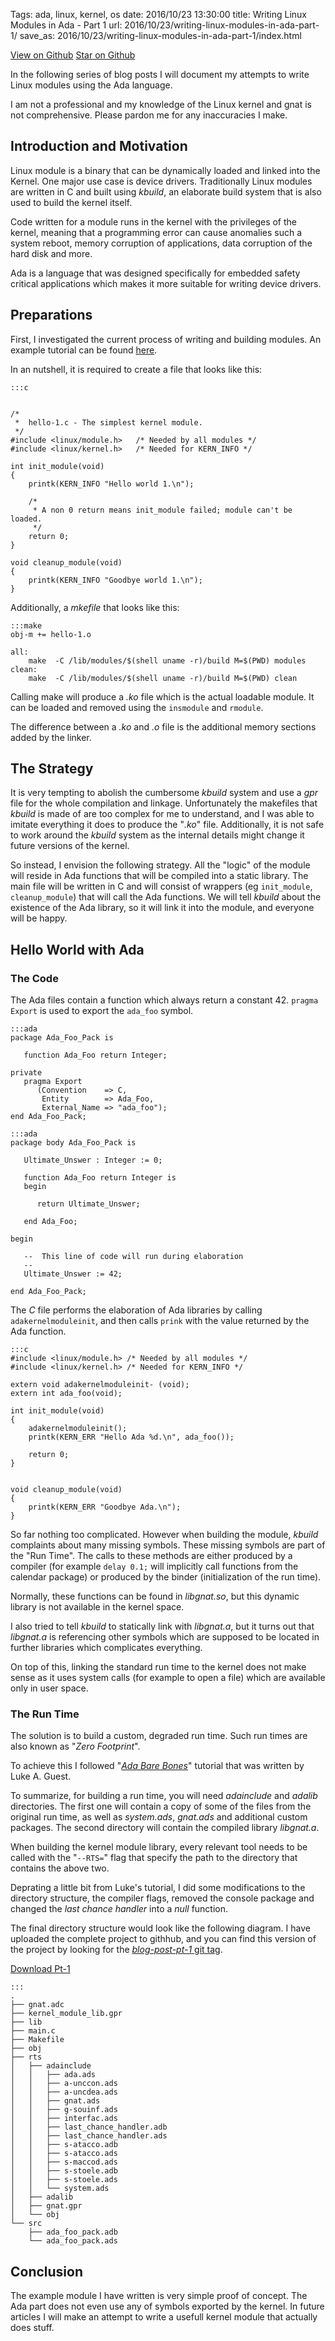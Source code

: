 Tags: ada, linux, kernel, os
date: 2016/10/23 13:30:00
title: Writing Linux Modules in Ada - Part 1
url: 2016/10/23/writing-linux-modules-in-ada-part-1/
save_as: 2016/10/23/writing-linux-modules-in-ada-part-1/index.html

<a class="github-button" href="https://github.com/alkhimey/Ada_Kernel_Module_Toolkit/"  data-style="mega" aria-label="View alkhimey/Ada_Kernel_Module_Toolkit on GitHub">View on Github</a>
<a class="github-button" href="https://github.com/alkhimey/Ada_Kernel_Module_Toolkit" data-icon="octicon-star" data-style="mega" data-count-href="/alkhimey/Ada_Kernel_Module_Toolkit/stargazers" data-count-api="/repos/alkhimey/Ada_Kernel_Module_Toolkit#stargazers_count" data-count-aria-label="# stargazers on GitHub" aria-label="Star alkhimey/Ada_Kernel_Module_Toolkit on GitHub">Star on Github</a>

<script async defer src="https://buttons.github.io/buttons.js"></script>

<!--
<a href="https://github.com/alkhimey/Ada_Kernel_Module_Toolkit"><img style="position: absolute; top: 0; right: 0; border: 0;" src="https://camo.githubusercontent.com/a6677b08c955af8400f44c6298f40e7d19cc5b2d/68747470733a2f2f73332e616d617a6f6e6177732e636f6d2f6769746875622f726962626f6e732f666f726b6d655f72696768745f677261795f3664366436642e706e67" alt="Fork me on GitHub" data-canonical-src="https://s3.amazonaws.com/github/ribbons/forkme_right_gray_6d6d6d.png"></a>
-->

In the following series of blog posts I will document my attempts to write Linux modules using the Ada language.

I am not a professional and my knowledge of the Linux kernel and gnat is not comprehensive. Please pardon me for any inaccuracies I make.

## Introduction and Motivation

Linux module is a binary that can be dynamically loaded and linked into the Kernel. One major use case is device drivers. Traditionally Linux modules are written in C and built using _kbuild_, an elaborate build system that is also used to build the kernel itself.

Code written for a module runs in the kernel with the privileges of the kernel, meaning that a programming error can cause anomalies such a system reboot, memory corruption of applications, data corruption of the hard disk and more.

Ada is a language that was designed specifically for embedded safety critical applications which makes it more suitable for writing device drivers.

## Preparations

First, I investigated the current process of writing and building modules. An example tutorial can be found [here](http://www.tldp.org/LDP/lkmpg/2.6/html/lkmpg.html).

In an nutshell, it is required to create a file that looks like this:

    :::c
    
    
    /*  
     *  hello-1.c - The simplest kernel module.
     */
    #include <linux/module.h>	/* Needed by all modules */
    #include <linux/kernel.h>	/* Needed for KERN_INFO */
    
    int init_module(void)
    {
    	printk(KERN_INFO "Hello world 1.\n");
    
        /* 
         * A non 0 return means init_module failed; module can't be loaded. 
         */
    	return 0;
    }
    
    void cleanup_module(void)
    {
    	printk(KERN_INFO "Goodbye world 1.\n");
    }
    

Additionally, a _mkefile_ that looks like this:

    :::make
    obj-m += hello-1.o
    
    all:
    	make  -C /lib/modules/$(shell uname -r)/build M=$(PWD) modules
    clean:
    	make  -C /lib/modules/$(shell uname -r)/build M=$(PWD) clean
    
Calling make will produce a *_.ko_* file which is the actual loadable module. It can be loaded and removed using the ```insmodule``` and ```rmodule```.

The difference between a _.ko_ and _.o_ file is the additional memory sections added by the linker.

## The Strategy

It is very tempting to abolish the cumbersome _kbuild_ system and use a _gpr_ file for the whole compilation and linkage. Unfortunately the makefiles that _kbuild_ is made of are too complex for me to understand, and I was able to imitate everything it does to produce the "_.ko_" file. Additionally, it is not safe to work around the _kbuild_ system as the internal details might change it future versions of the kernel.

So instead, I envision the following strategy. All the "logic" of the module will reside in Ada functions that will be compiled into a static library. The main file will be written in C and will consist of wrappers (eg ```init_module```, ```cleanup_module```) that will call the Ada functions. We will tell _kbuild_ about the existence of the Ada library, so it will link it into the module, and everyone will be happy.

## Hello World with Ada

### The Code

The Ada files contain a function which always return a constant 42. ```pragma Export``` is used to export the ```ada_foo``` symbol.

    :::ada
    package Ada_Foo_Pack is
    
       function Ada_Foo return Integer;
    
    private
       pragma Export
          (Convention    => C,
           Entity        => Ada_Foo,
           External_Name => "ada_foo");
    end Ada_Foo_Pack;
    
    :::ada
    package body Ada_Foo_Pack is
    
       Ultimate_Unswer : Integer := 0;
    
       function Ada_Foo return Integer is
       begin
    
          return Ultimate_Unswer;
    
       end Ada_Foo;
    
    begin
    
       --  This line of code will run during elaboration
       --
       Ultimate_Unswer := 42;
    
    end Ada_Foo_Pack;
    
The _C_ file performs the elaboration of Ada libraries by calling ```adakernelmoduleinit```, and then calls ```prink``` with the value returned by the Ada function.

    :::c
    #include <linux/module.h> /* Needed by all modules */
    #include <linux/kernel.h> /* Needed for KERN_INFO */
    
    extern void adakernelmoduleinit- (void);
    extern int ada_foo(void);
    
    int init_module(void)
    {
        adakernelmoduleinit();
        printk(KERN_ERR "Hello Ada %d.\n", ada_foo());
     
        return 0;
    }
    
    
    void cleanup_module(void)
    {
        printk(KERN_ERR "Goodbye Ada.\n");
    }

So far nothing too complicated. However when building the module, _kbuild_ complaints about many missing symbols. These missing symbols are part of the "Run Time". The calls to these methods are either produced by a compiler (for example ```delay 0.1;``` will implicitly call functions from the calendar package) or produced by the binder (initialization of the run time).

Normally, these functions can be found in _libgnat.so_, but this dynamic library is not available in the kernel space.

I also tried to tell _kbuild_ to statically link with _libgnat.a_, but it turns out that _libgnat.a_ is referencing other symbols which are supposed to be located in further libraries which complicates everything.

On top of this, linking the standard run time to the kernel does not make sense as it uses system calls (for example to open a file) which are available only in user space.


### The Run Time

The solution is to build a custom, degraded run time. Such run times are also known as "_Zero Footprint_".

To achieve this I followed "_[Ada Bare Bones](http://wiki.osdev.org/Ada_Bare_bones)_" tutorial that was written by Luke A. Guest.

To summarize, for building a run time, you will need _adainclude_ and _adalib_ directories. The first one will contain a copy of some of the files from the original run time, as well as _system.ads_, _gnat.ads_ and additional custom packages. The second directory will contain the compiled library _libgnat.a_.

When building the kernel module library, every relevant tool needs to be called with the "```--RTS=```" flag that specify the path to the directory that contains the above two.

Deprating a little bit from Luke's tutorial, I did some modifications to the directory structure, the compiler flags, removed the console package and changed the _last chance handler_ into a _null_ function.

The final directory structure would look like the following diagram. I have uploaded the complete project to githhub, and you can find this version of the project by looking for the [_blog-post-pt-1_ git tag](https://github.com/alkhimey/Ada_Kernel_Module_Toolkit/tree/blog-post-pt-1).

<a class="github-button" href="https://github.com/alkhimey/Ada_Kernel_Module_Toolkit/archive/blog-post-pt-1.zip" data-icon="octicon-cloud-download" data-style="mega" aria-label="Download alkhimey/Ada_Kernel_Module_Toolkit on GitHub">Download Pt-1</a>

    :::
    .
    ├── gnat.adc
    ├── kernel_module_lib.gpr
    ├── lib
    ├── main.c
    ├── Makefile
    ├── obj
    ├── rts
    │   ├── adainclude
    │   │   ├── ada.ads
    │   │   ├── a-unccon.ads
    │   │   ├── a-uncdea.ads
    │   │   ├── gnat.ads
    │   │   ├── g-souinf.ads
    │   │   ├── interfac.ads
    │   │   ├── last_chance_handler.adb
    │   │   ├── last_chance_handler.ads
    │   │   ├── s-atacco.adb
    │   │   ├── s-atacco.ads
    │   │   ├── s-maccod.ads
    │   │   ├── s-stoele.adb
    │   │   ├── s-stoele.ads
    │   │   └── system.ads
    │   ├── adalib
    │   ├── gnat.gpr
    │   └── obj
    └── src
        ├── ada_foo_pack.adb
        └── ada_foo_pack.ads

## Conclusion

The example module I have written is very simple proof of concept. The Ada part does not even use any of symbols exported by the kernel. In future articles I will make an attempt to write a usefull kernel module that actually does stuff.

